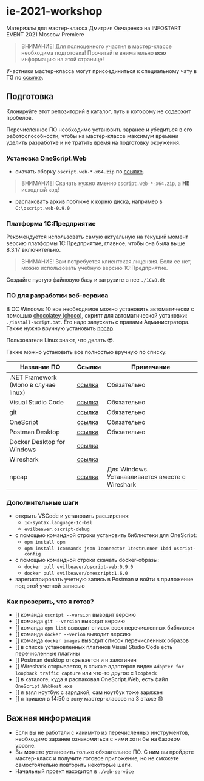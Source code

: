 # ie-2021-workshop

Материалы для мастер-класса Дмитрия Овчаренко на INFOSTART EVENT 2021 Moscow Premiere

> ВНИМАНИЕ! Для полноценного участия в мастер-классе необходима подготовка! Прочитайте внимательно **всю** информацию на этой странице!

Участники мастер-класса могут присоединиться к специальному чату в TG по [ссылке](https://t.me/joinchat/uAfMQUnZHxNjZDIy).

## Подготовка

Клонируйте этот репозиторий в каталог, путь к которому не содержит пробелов.

Перечисленное ПО необходимо установить заранее и убедиться в его работоспособности, чтобы на мастер-классе максимум времени уделить разработке и не тратить время на подготовку окружения.

### Установка OneScript.Web

- скачать сборку `oscript.web-*-x64.zip` по [ссылке](https://github.com/EvilBeaver/OneScript.Web/releases/v0.9.0).

> ВНИМАНИЕ! Скачать нужно именно `oscript.web-*-x64.zip`, а **НЕ** исходный код!

- распаковать архив поближе к корню диска, например в `C:\oscript.web-0.9.0`

### Платформа 1С:Предприятие

Рекомендуется использовать самую актуальную на текущий момент версию платформы 1С:Предприятие, главное, чтобы она была выше 8.3.17 включительно.

> ВНИМАНИЕ! Вам потребуется клиентская лицензия. Если ее нет, можно использовать учебную версию 1С:Предприятие.

Создайте пустую файловую базу и загрузите в нее `./1Сv8.dt`

### ПО для разработки веб-сервиса

В ОС Windows 10 все необходимое можно установить автоматически с помощью [chocolatey (choco)](https://chocolatey.org/install), скрипт для автоматической установки: `./install-script.bat`. Его надо запускать с правами Администратора.
Также нужно вручную установить [npcap](https://nmap.org/npcap/dist/npcap-1.55.exe)

Пользователи Linux знают, что делать 😎.

Также можно установить все полностью вручную по списку:

| Название ПО | Ссылки | Примечание |
|---|---|---|
| .NET Framework (Mono в случае linux) | [ссылка](https://dotnet.microsoft.com/download/dotnet-framework) | Обязательно |
| Visual Studio Code | [ссылка](https://code.visualstudio.com/download) | Обязательно |
| git | [ссылка](https://git-scm.com/download/win) | Обязательно |
| OneScript | [ссылка](https://oscript.io/downloads) | Обязательно |
| Postman Desktop | [ссылка](https://www.postman.com/downloads) | Обязательно |
| Docker Desktop for Windows | [ссылка](https://hub.docker.com/editions/community/docker-ce-desktop-windows) |   |
| Wireshark | [ссылка](https://www.wireshark.org/download.html) |   |
| npcap | [ссылка](https://nmap.org/npcap/dist/npcap-1.55.exe) | Для Windows. Устанавливается вместе с Wireshark |

### Дополнительные шаги

- открыть VSCode и установить расширения:
  - `1c-syntax.language-1c-bsl`
  - `evilbeaver.oscript-debug`
- с помощью командной строки установить библиотеки для OneScript:
  - `opm install opm`
  - `opm install 1commands json 1connector 1testrunner 1bdd oscript-config`
- с помощью командной строки скачать docker-образы:
  - `docker pull evilbeaver/oscript-web:0.9.0`
  - `docker pull evilbeaver/onescript:1.6.0`
- зарегистрировать учетную запись в Postman и войти в приложение под этой учетной записью

### Как проверить, что я готов?

- [] команда `oscript --version` выводит версию
- [] команда `git --version` выводит версию
- [] команда `opm list` выводит список всех перечисленных библиотек
- [] команда `docker --verion` выводит версию
- [] команда `docker images` выводит список перечисленных образов
- [] в списке установленных плагинов Visual Studio Code есть перечисленные плагины
- [] Postman desktop открывается и я залогинен
- [] Wireshark открывается, в списке адаптеров виден `Adapter for loopback traffic capture` или что-то другое с `loopback`
- [] в каталоге, куда я распаковал OneScript.Web, есть файл `OneScript.WebHost.exe`
- [] я взял ноутбук с зарядкой, сам ноутбук тоже заряжен
- [] я пришел в 14:50 в зону мастер-классов на 3 этаже 😎

## Важная информация

- Если вы не работали с каким-то из перечисленных инструментов, необходимо заранее ознакомиться с ними хотя бы на базовом уровне.
- Вы можете установить только обязательное ПО. С ним вы пройдете мастер-класс и получите готовое приложение, но не сможете самостоятельно повторить некоторые шаги.
- Начальный проект находится в `./web-service`
